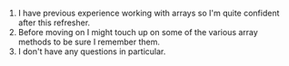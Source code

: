 1. I have previous experience working with arrays so I'm quite confident after this refresher.
2. Before moving on I might touch up on some of the various array methods to be sure I remember them.
3. I don't have any questions in particular.
